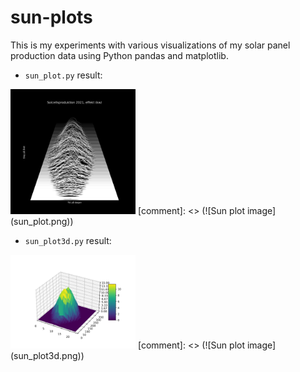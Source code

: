 # sun-plots
This is my experiments with various visualizations of my solar panel production data using Python pandas and matplotlib.

- `sun_plot.py` result:
<img src="sun_plot.png" width="200"/>
[comment]: <> (![Sun plot image]&#40;sun_plot.png&#41;)

- `sun_plot3d.py` result:
<img src="sun_plot3d.png" width="200"/>
[comment]: <> (![Sun plot image]&#40;sun_plot3d.png&#41;)

